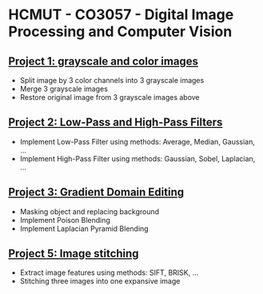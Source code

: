# HCMUT - CO3057 - Digital Image Processing and Computer Vision


## [Project 1: grayscale and color images](project/project1.ipynb)

- Split image by 3 color channels into 3 grayscale images
- Merge 3 grayscale images
- Restore original image from 3 grayscale images above


## [Project 2: Low-Pass and High-Pass Filters](project/project2.ipynb)

- Implement Low-Pass Filter using methods: Average, Median, Gaussian, ...
- Implement High-Pass Filter using methods: Gaussian, Sobel, Laplacian, ...


## [Project 3: Gradient Domain Editing](project/project3.ipynb)

- Masking object and replacing background
- Implement Poison Blending
- Implement Laplacian Pyramid Blending


## [Project 5: Image stitching](project/project5.ipynb)

- Extract image features using methods: SIFT, BRISK, ...
- Stitching three images into one expansive image
